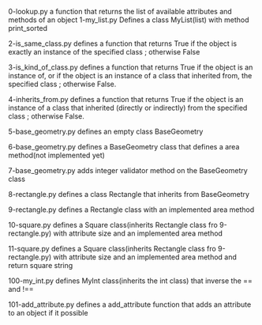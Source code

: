 0-lookup.py
a function that returns the list of available attributes and methods of an object
1-my_list.py
Defines a class MyList(list) with method print_sorted

2-is_same_class.py
defines a function that returns True if the object is exactly an instance of the specified class ; otherwise False

3-is_kind_of_class.py
defines a function that returns True if the object is an instance of, or if the object is an instance of a class that inherited from, the specified class ; otherwise False.

4-inherits_from.py
defines a function that returns True if the object is an instance of a class that inherited (directly or indirectly) from the specified class ; otherwise False.

5-base_geometry.py
defines an empty class BaseGeometry

6-base_geometry.py
defines a BaseGeometry class that defines a area method(not implemented yet)

7-base_geometry.py
adds integer validator method on the BaseGeometry class

8-rectangle.py
defines a class Rectangle that inherits from BaseGeometry

9-rectangle.py
defines a Rectangle class with an implemented area method

10-square.py
defines a Square class(inherits Rectangle class fro 9-rectangle.py) with attribute size and an implemented area method

11-square.py
defines a Square class(inherits Rectangle class fro 9-rectangle.py) with attribute size and an implemented area method and return square string

100-my_int.py
defines MyInt class(inherits the int class) that inverse the == and !==

101-add_attribute.py
defines a add_attribute function that adds an attribute to an object if it possible
